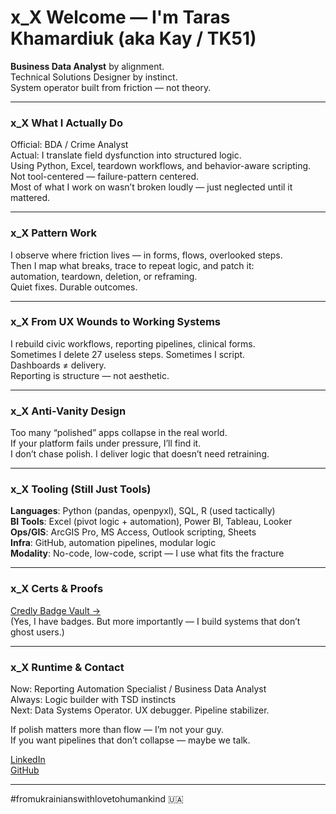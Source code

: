 # x_X Welcome — I'm Taras Khamardiuk (aka Kay / TK51)

**Business Data Analyst** by alignment.  
Technical Solutions Designer by instinct.  
System operator built from friction — not theory.

---

### x_X What I Actually Do

Official: BDA / Crime Analyst  
Actual: I translate field dysfunction into structured logic.  
Using Python, Excel, teardown workflows, and behavior-aware scripting.  
Not tool-centered — failure-pattern centered.  
Most of what I work on wasn’t broken loudly — just neglected until it mattered.

---

### x_X Pattern Work

I observe where friction lives — in forms, flows, overlooked steps.  
Then I map what breaks, trace to repeat logic, and patch it:  
automation, teardown, deletion, or reframing.  
Quiet fixes. Durable outcomes.

---

### x_X From UX Wounds to Working Systems

I rebuild civic workflows, reporting pipelines, clinical forms.  
Sometimes I delete 27 useless steps. Sometimes I script.  
Dashboards ≠ delivery.  
Reporting is structure — not aesthetic.

---

### x_X Anti-Vanity Design

Too many “polished” apps collapse in the real world.  
If your platform fails under pressure, I’ll find it.  
I don’t chase polish. I deliver logic that doesn’t need retraining.

---

### x_X Tooling (Still Just Tools)

**Languages**: Python (pandas, openpyxl), SQL, R (used tactically)  
**BI Tools**: Excel (pivot logic + automation), Power BI, Tableau, Looker  
**Ops/GIS**: ArcGIS Pro, MS Access, Outlook scripting, Sheets  
**Infra**: GitHub, automation pipelines, modular logic  
**Modality**: No-code, low-code, script — I use what fits the fracture

---

### x_X Certs & Proofs

[Credly Badge Vault →](https://www.credly.com/users/taras-khamardiuk/badges)  
(Yes, I have badges. But more importantly — I build systems that don’t ghost users.)

---

### x_X Runtime & Contact

Now: Reporting Automation Specialist / Business Data Analyst  
Always: Logic builder with TSD instincts  
Next: Data Systems Operator. UX debugger. Pipeline stabilizer.

If polish matters more than flow — I’m not your guy.  
If you want pipelines that don’t collapse — maybe we talk.

[LinkedIn](https://www.linkedin.com/in/taras-khamardiuk)  
[GitHub](https://github.com/TK51)

---

#fromukrainianswithlovetohumankind 🇺🇦
